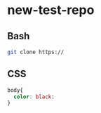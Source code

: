 # new-test-repo

## Bash
``` Bash
git clone https://
```
## CSS
```css 
body{
  color: black:
}
```
